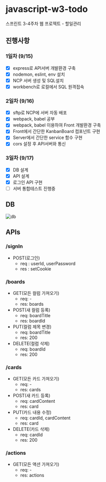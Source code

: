 # javascript-w3-todo

스프린트 3-4주차 웹 프로젝트 - 할일관리

## 진행사항

### 1일차 (9/15)

- [x] express로 API서버 개발환경 구축
- [x] nodemon, eslint, env 설치
- [x] NCP 서버 생성 및 SQL설치
- [x] workbench로 로컬에서 SQL 원격접속

### 2일차 (9/16)

- [x] sftp로 NCP에 서버 자동 배포
- [x] webpack, babel 공부
- [x] webpack, babel 이용하여 Front 개발환경 구축
- [x] Front에서 간단한 KanbanBoard 컴포넌트 구현
- [x] Server에서 간단한 service 함수 구현
- [x] cors 설정 후 API서버와 통신

### 3일차 (9/17)

- [x] DB 설계
- [x] API 설계
- [x] 로그인 API 구현
- [ ] 서버 통합테스트 진행중

## DB

![db](https://user-images.githubusercontent.com/52442237/93344069-36eed680-f86c-11ea-968c-e11b78ee3bc8.png)

## APIs

### /signIn

- POST(로그인)
  - req : userId, userPassword
  - res : setCookie

### /boards

- GET(모든 컬럼 가져오기)
  - req: -
  - res: boards
- POST(새 컬럼 등록)
  - req: boardTitle
  - res: boardId
- PUT(컬럼 제목 변경)
  - req: boardTitle
  - res: 200
- DELETE(컬럼 삭제)
  - req: boardId
  - res: 200

### /cards

- GET(모든 카드 가져오기)
  - req: -
  - res: cards
- POST(새 카드 등록)
  - req: cardContent
  - res: card
- PUT(카드 내용 수정)
  - req: cardId, cardContent
  - res: card
- DELETE(카드 삭제)
  - req: cardId
  - res: 200

### /actions

- GET(모든 액션 가져오기)
  - req: -
  - res: actions
